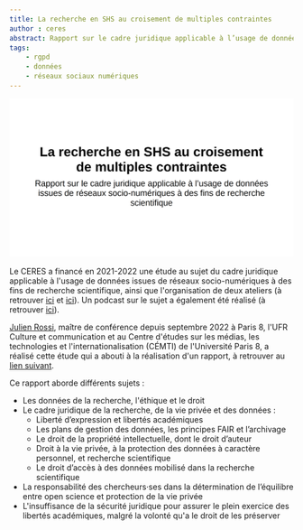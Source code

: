 ```yaml
---
title: La recherche en SHS au croisement de multiples contraintes
author : ceres
abstract: Rapport sur le cadre juridique applicable à l’usage de données issues de réseaux socio-numériques à des fins de recherche scientifique
tags:
    - rgpd
    - données
    - réseaux sociaux numériques
---
```


![](contraintes_shs.png)

Le CERES a financé en 2021-2022 une étude au sujet du cadre juridique applicable à l'usage de données issues de réseaux socio-numériques à des fins de recherche scientifique, ainsi que l'organisation de deux ateliers (à retrouver [ici](../../ateliers/2021-11-19_pgd_rgpd_donnees_personnelles/) et [ici](../../articles/2022-03-15_pgd_rgpd_reponses_aux_questions/)). Un podcast sur le sujet a également été réalisé (à retrouver [ici](../../podcasts/2022-04-09_rgpd_shs/)).

[Julien Rossi](https://www.julienrossi.com/), maître de conférence depuis septembre 2022 à Paris 8, l'UFR Culture et communication et au Centre d'études sur les médias, les technologies et l'internationalisation (CÉMTI) de l'Université Paris 8, a réalisé cette étude qui a abouti à la réalisation d'un rapport, à retrouver au [lien suivant](rapport_V6.pdf).

Ce rapport aborde différents sujets :
- Les données de la recherche, l'éthique et le droit
- Le cadre juridique de la recherche, de la vie privée et des données :
    - Liberté d’expression et libertés académiques
    - Les plans de gestion des données, les principes FAIR et l’archivage
    - Le droit de la propriété intellectuelle, dont le droit d’auteur
    - Droit à la vie privée, à la protection des données à caractère personnel, et recherche scientifique
    - Le droit d’accès à des données mobilisé dans la recherche scientifique
- La responsabilité des chercheurs·ses dans la détermination de l’équilibre entre open science et protection de la vie privée
- L'insuffisance de la sécurité juridique pour assurer le plein exercice des libertés académiques, malgré la volonté qu'a le droit de les préserver
